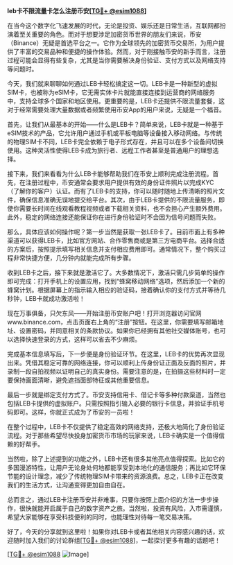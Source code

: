 **leb卡不限流量卡怎么注册币安[[TG💪+ @esim1088](https://t.me/s/esim1088)]**

在当今这个数字化飞速发展的时代，无论是投资、娱乐还是日常生活，互联网都扮演着至关重要的角色。而对于想要涉足加密货币世界的朋友们来说，币安（Binance）无疑是首选平台之一。它作为全球领先的加密货币交易所，为用户提供了丰富的交易品种和便捷的操作体验。然而，对于刚接触币安的新手而言，注册过程可能会显得有些复杂，尤其是当你需要解决身份验证、支付方式以及网络支持等问题时。

今天，我们就来聊聊如何通过LEB卡轻松搞定这一切。LEB卡是一种新型的虚拟SIM卡，也被称为eSIM卡，它无需实体卡片就能直接连接到运营商的网络服务中，支持全球多个国家和地区使用。更重要的是，LEB卡还提供不限流量套餐，这对于经常需要处理大量数据或者频繁使用币安App的用户来说，无疑是一个福音。

首先，让我们从最基本的开始——什么是LEB卡？简单来说，LEB卡就是一种基于eSIM技术的产品，它允许用户通过手机或平板电脑等设备接入移动网络。与传统的物理SIM卡不同，LEB卡完全依赖于电子形式存在，并且可以在多个设备间切换使用。这种灵活性使得LEB卡成为旅行者、远程工作者甚至是普通用户的理想选择。

接下来，我们来看看为什么LEB卡能够帮助我们在币安上顺利完成注册流程。首先，在注册过程中，币安通常会要求用户提供有效的身份证件照片以完成KYC（了解你的客户）认证。而有了LEB卡的支持，你可以随时随地上传清晰的照片文件，确保信息准确无误地提交给平台。其次，由于LEB卡提供的不限流量服务，即使你需要长时间在线观看教程视频或者下载相关资料，也不会担心产生额外费用。此外，稳定的网络连接还能保证你在进行身份验证时不会因为信号问题而失败。

那么，具体应该如何操作呢？第一步当然是获取一张LEB卡了。目前市面上有多种渠道可以获得LEB卡，比如官方网站、合作零售商或是第三方电商平台。选择合适的方案后，按照提示填写相关信息并支付相应费用即可。通常情况下，整个购买过程非常快捷方便，几分钟内就能完成所有步骤。

收到LEB卡之后，接下来就是激活它了。大多数情况下，激活只需几步简单的操作即可完成：打开手机上的设置应用，找到“蜂窝移动网络”选项，然后添加一个新的蜂窝计划。根据屏幕上的指示输入相应的验证码，接着确认你的支付方式并等待几秒钟，LEB卡就成功激活啦！

现在万事俱备，只欠东风——开始注册币安账户吧！打开浏览器访问官网www.binance.com，点击页面右上角的“注册”按钮。在这里，你需要填写邮箱地址、设置密码，并同意相关的条款协议。如果你已经拥有其他社交媒体账号，也可以选择快速登录的方式，这样可以省去不少麻烦。

完成基本信息填写后，下一步便是身份验证环节。在这里，LEB卡的优势再次显现出来。凭借其稳定可靠的网络连接，你可以顺利上传身份证正面及反面的照片，并录制一段自拍视频以证明自己的真实身份。需要注意的是，在拍摄这些材料时一定要保持画面清晰，避免遮挡面部特征或其他重要信息。

最后一步就是绑定支付方式了。币安支持信用卡、借记卡等多种付款渠道，当然也包括LEB卡提供的虚拟账户。只需按照指引输入必要的银行卡信息，并验证手机号码即可。这样，你就正式成为了币安的一员啦！

在整个过程中，LEB卡不仅提供了稳定高效的网络支持，还极大地简化了身份验证流程。对于那些希望尽快投身加密货币市场的玩家来说，LEB卡确实是一个值得信赖的好帮手。

当然啦，除了上述提到的功能之外，LEB卡还有很多其他亮点值得探索。比如它的多国漫游特性，让用户无论身处何地都能享受到本地化的通信服务；再比如它环保节能的设计理念，减少了传统物理SIM卡带来的资源浪费。总之，LEB卡正在改变我们的生活方式，让沟通变得更加自由自在。

总而言之，通过LEB卡注册币安并非难事，只要你按照上面介绍的方法一步步操作，很快就能开启属于自己的数字资产之旅。当然啦，投资有风险，入市需谨慎，希望大家能够在享受科技便利的同时，也能理性对待每一笔交易决策。

好了，今天的分享就到这里啦！如果你对LEB卡或者其他相关内容感兴趣的话，欢迎随时加入我们的讨论群组[[TG💪+ @esim1088](https://t.me/s/esim1088)]，一起探讨更多有趣的话题吧！

[[TG💪+ @esim1088](https://t.me/s/esim1088) ![Image](https://i.postimg.cc/4NQfJmqS/Snipaste-2025-05-13-00-14-12.png)]